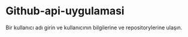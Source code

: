 # Github-api-uygulamasi
Bir kullanıcı adı girin ve kullanıcının bilgilerine ve repositorylerine ulaşın.
